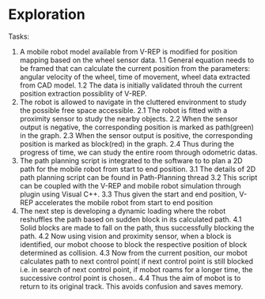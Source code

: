 # Exploration
Tasks:
1. A mobile robot model available from V-REP is modified for position mapping based on the wheel sensor data.
1.1 General equation needs to be framed that can calculate the current position from the parameters: angular velocity of the wheel, time of movement, wheel data extracted from CAD model.
1.2 The data is initially validated throuh the current position extraction possiblity of V-REP.
2. The robot is allowed to navigate in the cluttered environment to study the possible free space accessible.
2.1 The robot is fitted with a proximity sensor to study the nearby objects.
2.2 When the sensor output is negative, the corresponding position is marked as path(green) in the graph.
2.3 When the sensor output is positive, the corresponding position is marked as block(red) in the graph.
2.4 Thus during the progress of time, we can study the entire room through odometric datas.
3. The path planning script is integrated to the software to to plan a 2D path for the mobile robot from start to end position.
3.1 The details of 2D path planning script can be found in Path-Planning thread
3.2 This script can be coupled with the V-REP and mobile robot simulation through plugin using Visual C++.
3.3 Thus given the start and end position, V-REP accelerates the mobile robot from start to end position
4. The next step is developing a dynamic loading where the robot reshuffles the path based on sudden block in its calculated path.
4.1 Solid blocks are made to fall on the path, thus successfully blocking the path.
4.2 Now using vision and proximity sensor, when a block is identified, our mobot choose to block the respective position of block determined as collision.
4.3 Now from the current position, our mobot calculates path to next control point( if next control point is still blocked i.e. in search of next control point, if mobot roams for a longer time, the successive control point is chosen..
4.4 Thus the aim of mobot is to return to its original track. This avoids confusion and saves memory.
